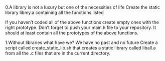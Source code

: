 0.A library is not a luxury but one of the necessities of life
Create the static library libmy.a containing all the functions listed

If you haven’t coded all of the above functions create empty ones with the right prototype.
Don’t forget to push your main.h file to your repository. It should at least contain all the prototypes of the above functions.

1.Without libraries what have we? We have no past and no future
Create a script called create_static_lib.sh that creates a static library called liball.a from all the .c files that are in the current directory.
